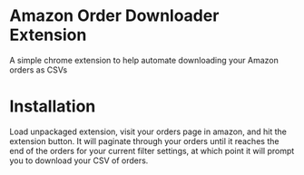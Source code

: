 # Amazon Order Downloader Extension

A simple chrome extension to help automate downloading your Amazon orders as CSVs

# Installation

Load unpackaged extension, visit your orders page in amazon, and hit the extension button. It will paginate through your orders until it reaches the end of the orders for your current filter settings, at which point it will prompt you to download your CSV of orders.
